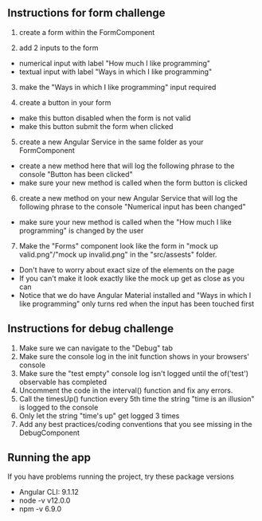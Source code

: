 ## Instructions for form challenge

1. create a form within the FormComponent

2. add 2 inputs to the form

- numerical input with label "How much I like programming"
- textual input with label "Ways in which I like programming"

3. make the "Ways in which I like programming" input required

4. create a button in your form

- make this button disabled when the form is not valid
- make this button submit the form when clicked

5. create a new Angular Service in the same folder as your FormComponent

- create a new method here that will log the following phrase to the console "Button has been clicked"
- make sure your new method is called when the form button is clicked

6. create a new method on your new Angular Service that will log the following phrase to the console "Numerical input has been changed"

- make sure your new method is called when the "How much I like programming" is changed by the user

7. Make the "Forms" component look like the form in "mock up valid.png"/"mock up invalid.png" in the "src/assests" folder. 

- Don't have to worry about exact size of the elements on the page
- If you can't make it look exactly like the mock up get as close as you can
- Notice that we do have Angular Material installed and "Ways in which I like programming" only turns red when the input has been touched first


## Instructions for debug challenge

1. Make sure we can navigate to the "Debug" tab
2. Make sure the console log in the init function shows in your browsers' console
3. Make sure the "test empty" console log isn't logged until the of('test') observable has completed
4. Uncomment the code in the interval() function and fix any errors.
5. Call the timesUp() function every 5th time the string "time is an illusion" is logged to the console
6. Only let the string "time's up" get logged 3 times
7. Add any best practices/coding conventions that you see missing in the DebugComponent

## Running the app

If you have problems running the project, try these package versions
- Angular CLI: 9.1.12
- node -v v12.0.0
- npm -v 6.9.0
